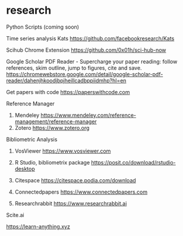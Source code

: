 # research
Python Scripts (coming soon)

Time series analysis
Kats https://github.com/facebookresearch/Kats

Scihub Chrome Extension
https://github.com/0x01h/sci-hub-now

Google Scholar PDF Reader - Supercharge your paper reading: follow references, skim outline, jump to figures, cite and save.
https://chromewebstore.google.com/detail/google-scholar-pdf-reader/dahenjhkoodjbpjheillcadbppiidmhp?hl=en

Get papers with code
https://paperswithcode.com

Reference Manager
1. Mendeley https://www.mendeley.com/reference-management/reference-manager
2. Zotero https://www.zotero.org

Bibliometric Analysis
1. VosViewer
https://www.vosviewer.com

2. R Studio, bibliometrix package
https://posit.co/download/rstudio-desktop

3. Citespace
https://citespace.podia.com/download

4. Connectedpapers
https://www.connectedpapers.com

5. Researchrabbit
https://www.researchrabbit.ai

Scite.ai

https://learn-anything.xyz
